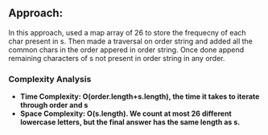 ## Approach:
In this approach, used a map array of 26 to store the frequecny of each char present in s. Then made a traversal on order string and added all the common chars in the order appered in order string. Once done append remaining characters of s not present in order string in any order.
​
### Complexity Analysis
* **Time Complexity: O(order.length+s.length), the time it takes to iterate through order and s**
* **Space Complexity: O(s.length). We count at most 26 different lowercase letters, but the final answer has the same length as s.**